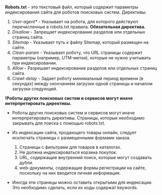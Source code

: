 **Robots.txt** - это текстовый файл, который содержит параметры индексирования сайта для роботов поисковых систем.
Директивы:  
1. _User-agent*_ - Указывает на робота, для которого действуют перечисленные в robots.txt правила. **Обязательная директива.**
2. _Disallow_ - Запрещает индексирование разделов или отдельных страниц сайта.
3. _Sitemap_ - Указывает путь к файлу Sitemap, который размещен на сайте.
4. _Clean-param_ - Указывает роботу, что URL страницы содержит параметры (например, UTM-метки), которые не нужно учитывать при индексировании.
5. _Allow_ - Разрешает индексирование разделов или отдельных страниц сайта.
6. _Crawl-delay_ - Задает роботу минимальный период времени (в секундах) между окончанием загрузки одной страницы и началом загрузки следующей.


**!Роботы других поисковых систем и сервисов могут иначе интерпретировать директивы.**
- Роботы других поисковых систем и сервисов могут иначе интерпретировать директивы.
Страницы, которые необходимо закрывать для поиска с помощью robots.txt.

- Из индексации сайта, продающего товары онлайн, следует исключать страницы с размещенными формами заказа. 
   1. Страницы с фильтрами для товаров в каталогах.
   2. Не должна индексироваться корзина покупок.
   3. URL, содержащие внутренний поиск, которые могут создавать дубли.
   4. web-документы, содержащие формы регистрации на сайте, поскольку на них вводится личная информация.  
- Иногда эти страницы можно оставить открытыми для индексации. Это необходимо сделать, если их коды содержат keywords.

